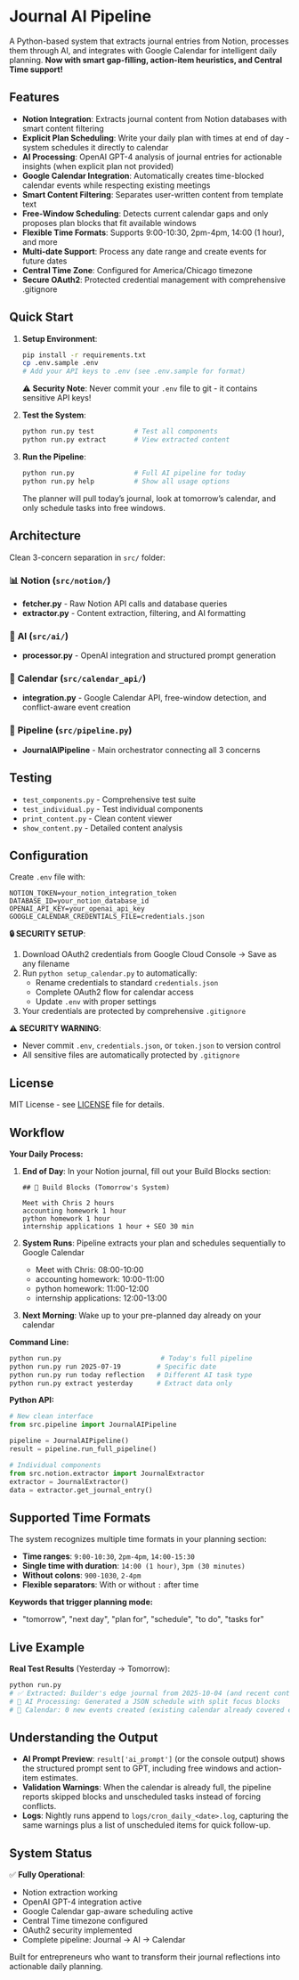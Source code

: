 # Journal AI Pipeline

A Python-based system that extracts journal entries from Notion, processes them through AI, and integrates with Google Calendar for intelligent daily planning. **Now with smart gap-filling, action-item heuristics, and Central Time support!**

## Features

- **Notion Integration**: Extracts journal content from Notion databases with smart content filtering
- **Explicit Plan Scheduling**: Write your daily plan with times at end of day - system schedules it directly to calendar
- **AI Processing**: OpenAI GPT-4 analysis of journal entries for actionable insights (when explicit plan not provided)
- **Google Calendar Integration**: Automatically creates time-blocked calendar events while respecting existing meetings
- **Smart Content Filtering**: Separates user-written content from template text
- **Free-Window Scheduling**: Detects current calendar gaps and only proposes plan blocks that fit available windows
- **Flexible Time Formats**: Supports 9:00-10:30, 2pm-4pm, 14:00 (1 hour), and more
- **Multi-date Support**: Process any date range and create events for future dates
- **Central Time Zone**: Configured for America/Chicago timezone
- **Secure OAuth2**: Protected credential management with comprehensive .gitignore

## Quick Start

1. **Setup Environment**:
   ```bash
   pip install -r requirements.txt
   cp .env.sample .env
   # Add your API keys to .env (see .env.sample for format)
   ```

   ⚠️ **Security Note**: Never commit your `.env` file to git - it contains sensitive API keys!

2. **Test the System**:
   ```bash
   python run.py test          # Test all components
   python run.py extract       # View extracted content
   ```

3. **Run the Pipeline**:
   ```bash
   python run.py               # Full AI pipeline for today
   python run.py help          # Show all usage options
   ```

   The planner will pull today’s journal, look at tomorrow’s calendar, and only schedule tasks into free windows.

## Architecture

Clean 3-concern separation in `src/` folder:

### 📊 **Notion** (`src/notion/`)
- **fetcher.py** - Raw Notion API calls and database queries
- **extractor.py** - Content extraction, filtering, and AI formatting

### 🤖 **AI** (`src/ai/`) 
- **processor.py** - OpenAI integration and structured prompt generation

### 📅 **Calendar** (`src/calendar_api/`)
- **integration.py** - Google Calendar API, free-window detection, and conflict-aware event creation

### 🔧 **Pipeline** (`src/pipeline.py`)
- **JournalAIPipeline** - Main orchestrator connecting all 3 concerns

## Testing

- `test_components.py` - Comprehensive test suite
- `test_individual.py` - Test individual components
- `print_content.py` - Clean content viewer
- `show_content.py` - Detailed content analysis

## Configuration

Create `.env` file with:
```
NOTION_TOKEN=your_notion_integration_token
DATABASE_ID=your_notion_database_id
OPENAI_API_KEY=your_openai_api_key
GOOGLE_CALENDAR_CREDENTIALS_FILE=credentials.json
```

**🔒 SECURITY SETUP**:
1. Download OAuth2 credentials from Google Cloud Console → Save as any filename
2. Run `python setup_calendar.py` to automatically:
   - Rename credentials to standard `credentials.json`
   - Complete OAuth2 flow for calendar access
   - Update `.env` with proper settings
3. Your credentials are protected by comprehensive `.gitignore`

**⚠️ SECURITY WARNING**: 
- Never commit `.env`, `credentials.json`, or `token.json` to version control
- All sensitive files are automatically protected by `.gitignore`

## License

MIT License - see [LICENSE](LICENSE) file for details.

## Workflow

**Your Daily Process:**

1. **End of Day**: In your Notion journal, fill out your Build Blocks section:
   ```
   ## 📅 Build Blocks (Tomorrow's System)

   Meet with Chris 2 hours
   accounting homework 1 hour
   python homework 1 hour
   internship applications 1 hour + SEO 30 min
   ```

2. **System Runs**: Pipeline extracts your plan and schedules sequentially to Google Calendar
   - Meet with Chris: 08:00-10:00
   - accounting homework: 10:00-11:00
   - python homework: 11:00-12:00
   - internship applications: 12:00-13:00

3. **Next Morning**: Wake up to your pre-planned day already on your calendar

**Command Line:**
```bash
python run.py                         # Today's full pipeline
python run.py run 2025-07-19         # Specific date
python run.py run today reflection   # Different AI task type
python run.py extract yesterday      # Extract data only
```

**Python API:**
```python
# New clean interface
from src.pipeline import JournalAIPipeline

pipeline = JournalAIPipeline()
result = pipeline.run_full_pipeline()

# Individual components
from src.notion.extractor import JournalExtractor
extractor = JournalExtractor()
data = extractor.get_journal_entry()
```

## Supported Time Formats

The system recognizes multiple time formats in your planning section:
- **Time ranges**: `9:00-10:30`, `2pm-4pm`, `14:00-15:30`
- **Single time with duration**: `14:00 (1 hour)`, `3pm (30 minutes)`
- **Without colons**: `900-1030`, `2-4pm`
- **Flexible separators**: With or without `:` after time

**Keywords that trigger planning mode:**
- "tomorrow", "next day", "plan for", "schedule", "to do", "tasks for"

## Live Example

**Real Test Results** (Yesterday → Tomorrow):
```bash
python run.py
# ✅ Extracted: Builder's edge journal from 2025-10-04 (and recent context)
# 🤖 AI Processing: Generated a JSON schedule with split focus blocks
# 📅 Calendar: 0 new events created (existing calendar already covered every free window; warnings logged instead)
```

## Understanding the Output

- **AI Prompt Preview**: `result['ai_prompt']` (or the console output) shows the structured prompt sent to GPT, including free windows and action-item estimates.
- **Validation Warnings**: When the calendar is already full, the pipeline reports skipped blocks and unscheduled tasks instead of forcing conflicts.
- **Logs**: Nightly runs append to `logs/cron_daily_<date>.log`, capturing the same warnings plus a list of unscheduled items for quick follow-up.

## System Status

✅ **Fully Operational**:
- Notion extraction working
- OpenAI GPT-4 integration active  
- Google Calendar gap-aware scheduling active
- Central Time timezone configured
- OAuth2 security implemented
- Complete pipeline: Journal → AI → Calendar

Built for entrepreneurs who want to transform their journal reflections into actionable daily planning.

